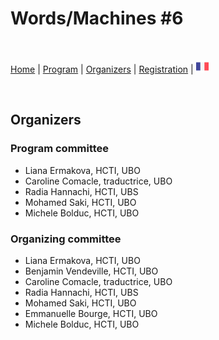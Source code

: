 # Words/Machines #6

<br>

[Home](index) | [Program](program) | [Organizers](orga) | [Registration](registration) | [<img src="FR.png" width="20">](../fr/orga)

<br>

## Organizers

### Program committee
- Liana Ermakova, HCTI, UBO
- Caroline Comacle, traductrice, UBO
- Radia Hannachi, HCTI, UBS
- Mohamed Saki, HCTI, UBO
- Michele Bolduc, HCTI, UBO

### Organizing committee
- Liana Ermakova, HCTI, UBO
- Benjamin Vendeville, HCTI, UBO
- Caroline Comacle, traductrice, UBO
- Radia Hannachi, HCTI, UBS
- Mohamed Saki, HCTI, UBO
- Emmanuelle Bourge, HCTI, UBO
- Michele Bolduc, HCTI, UBO
